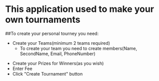 # This application used to make your own tournaments
##To create your personal tourney you need:
- Create your Teams(minimum 2 teams required)
  - To create your team you need to create members(Name, SecondName, Email, PhoneNumber)
* Create your Prizes for Winners(as you wish)
* Enter Fee
* Click "Create Tournament" button
